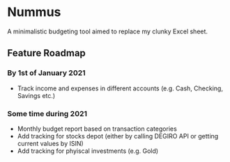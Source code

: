 # Nummus
A minimalistic budgeting tool aimed to replace my clunky Excel sheet.

## Feature Roadmap
### By 1st of January 2021
* Track income and expenses in different accounts (e.g. Cash, Checking, Savings etc.)
### Some time during 2021
* Monthly budget report based on transaction categories
* Add tracking for stocks depot (either by calling DEGIRO API or getting current values by ISIN)
* Add tracking for phyiscal investments (e.g. Gold) 
